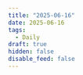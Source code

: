 ```yaml
---
title: "2025-06-16"
date: 2025-06-16
tags:
  - Daily
draft: true
hidden: false
disable_feed: false
---
```


